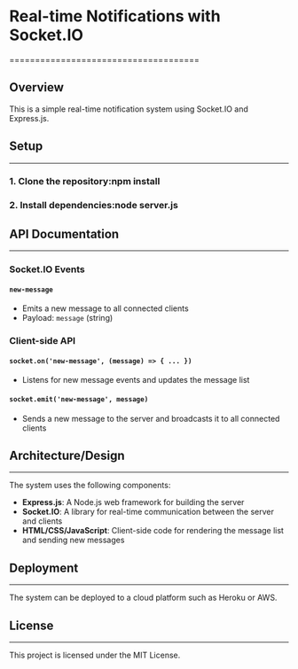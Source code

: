 # Real-time Notifications with Socket.IO
=====================================

## Overview
This is a simple real-time notification system using Socket.IO and Express.js.

## Setup
--------

### 1. Clone the repository:npm install
### 2. Install dependencies:node server.js


## API Documentation
-----------------

### Socket.IO Events
#### `new-message`
* Emits a new message to all connected clients
* Payload: `message` (string)

### Client-side API
#### `socket.on('new-message', (message) => { ... })`
* Listens for new message events and updates the message list

#### `socket.emit('new-message', message)`
* Sends a new message to the server and broadcasts it to all connected clients

## Architecture/Design
---------------------

The system uses the following components:

* **Express.js**: A Node.js web framework for building the server
* **Socket.IO**: A library for real-time communication between the server and clients
* **HTML/CSS/JavaScript**: Client-side code for rendering the message list and sending new messages

## Deployment
------------

The system can be deployed to a cloud platform such as Heroku or AWS.

## License
---------

This project is licensed under the MIT License.


